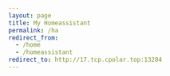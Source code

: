```yaml
---
layout: page
title: My Homeassistant
permalink: /ha
redirect_from:
  - /home
  - /homeassistant
redirect_to: http://17.tcp.cpolar.top:13284
---
```

